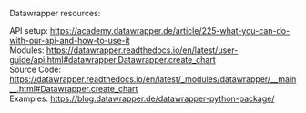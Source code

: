 Datawrapper resources:  

API setup: https://academy.datawrapper.de/article/225-what-you-can-do-with-our-api-and-how-to-use-it  
Modules: https://datawrapper.readthedocs.io/en/latest/user-guide/api.html#datawrapper.Datawrapper.create_chart  
Source Code: https://datawrapper.readthedocs.io/en/latest/_modules/datawrapper/__main__.html#Datawrapper.create_chart  
Examples: https://blog.datawrapper.de/datawrapper-python-package/

